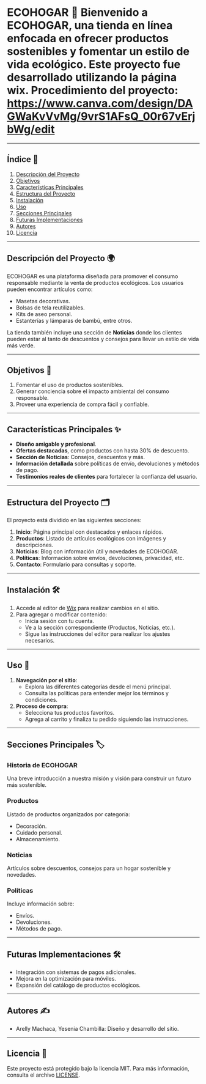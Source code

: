 # ECOHOGAR 🌿  Bienvenido a **ECOHOGAR**, una tienda en línea enfocada en ofrecer productos sostenibles y fomentar un estilo de vida ecológico. Este proyecto fue desarrollado utilizando la página wix. Procedimiento del proyecto: https://www.canva.com/design/DAGWaKvVvMg/9vrS1AFsQ_00r67vErjbWg/edit

---

## Índice 📜  
1. [Descripción del Proyecto](#descripción-del-proyecto)  
2. [Objetivos](#objetivos)  
3. [Características Principales](#características-principales)  
4. [Estructura del Proyecto](#estructura-del-proyecto)  
5. [Instalación](#instalación)  
6. [Uso](#uso)  
7. [Secciones Principales](#secciones-principales)  
8. [Futuras Implementaciones](#futuras-implementaciones)  
9. [Autores](#autores)  
10. [Licencia](#licencia)  

---

## Descripción del Proyecto 🌍  
ECOHOGAR es una plataforma diseñada para promover el consumo responsable mediante la venta de productos ecológicos. Los usuarios pueden encontrar artículos como:  
- Masetas decorativas.  
- Bolsas de tela reutilizables.  
- Kits de aseo personal.  
- Estanterías y lámparas de bambú, entre otros.

La tienda también incluye una sección de **Noticias** donde los clientes pueden estar al tanto de descuentos y consejos para llevar un estilo de vida más verde.

---

## Objetivos 🎯  
1. Fomentar el uso de productos sostenibles.  
2. Generar conciencia sobre el impacto ambiental del consumo responsable.  
3. Proveer una experiencia de compra fácil y confiable.  

---

## Características Principales ✨  
- **Diseño amigable y profesional**.  
- **Ofertas destacadas**, como productos con hasta 30% de descuento.  
- **Sección de Noticias**: Consejos, descuentos y más.  
- **Información detallada** sobre políticas de envío, devoluciones y métodos de pago.  
- **Testimonios reales de clientes** para fortalecer la confianza del usuario.  

---

## Estructura del Proyecto 🗂️  
El proyecto está dividido en las siguientes secciones:  
1. **Inicio**: Página principal con destacados y enlaces rápidos.  
2. **Productos**: Listado de artículos ecológicos con imágenes y descripciones.  
3. **Noticias**: Blog con información útil y novedades de ECOHOGAR.  
4. **Políticas**: Información sobre envíos, devoluciones, privacidad, etc.  
5. **Contacto**: Formulario para consultas y soporte.  

---

## Instalación 🛠️  
1. Accede al editor de [Wix](https://editor.wix.com) para realizar cambios en el sitio.  
2. Para agregar o modificar contenido:  
   - Inicia sesión con tu cuenta.  
   - Ve a la sección correspondiente (Productos, Noticias, etc.).  
   - Sigue las instrucciones del editor para realizar los ajustes necesarios.  

---

## Uso 🚀  
1. **Navegación por el sitio**:  
   - Explora las diferentes categorías desde el menú principal.  
   - Consulta las políticas para entender mejor los términos y condiciones.  
2. **Proceso de compra**:  
   - Selecciona tus productos favoritos.  
   - Agrega al carrito y finaliza tu pedido siguiendo las instrucciones.  

---

## Secciones Principales 🏷️  
### Historia de ECOHOGAR  
Una breve introducción a nuestra misión y visión para construir un futuro más sostenible.  

### Productos  
Listado de productos organizados por categoría:  
- Decoración.  
- Cuidado personal.  
- Almacenamiento.  

### Noticias  
Artículos sobre descuentos, consejos para un hogar sostenible y novedades.  

### Políticas  
Incluye información sobre:  
- Envíos.  
- Devoluciones.  
- Métodos de pago.  

---

## Futuras Implementaciones 🛠️  
- Integración con sistemas de pagos adicionales.  
- Mejora en la optimización para móviles.  
- Expansión del catálogo de productos ecológicos.  

---

## Autores ✍️  
- Arelly Machaca, Yesenia Chambilla: Diseño y desarrollo del sitio.  

---

## Licencia 📝  
Este proyecto está protegido bajo la licencia MIT. Para más información, consulta el archivo [LICENSE](LICENSE).  
